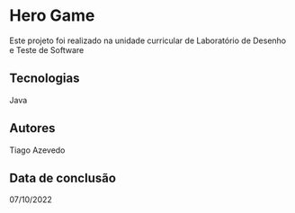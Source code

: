 # Hero Game

Este projeto foi realizado na unidade curricular de Laboratório de Desenho e Teste de Software

## Tecnologias

Java

## Autores

Tiago Azevedo

## Data de conclusão

07/10/2022
